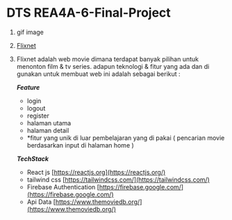 <!-- # DTS REA4 Final Project

Ketentuan lengkap bisa dilihat di [Final Project Guidelines](https://docs.google.com/document/d/122KyWNQ4xxU4aFwWbM4vIfH7LM4AH2CZEZa3YsEHjCk). 

## Daftar pair

Tugas dikerjakan secara berpasangan, untuk daftar kelompok bisa dilihat pada masing-masing Classroom atau Discord Class.

## Fork and Clone

Mohon perwakilan dari pair bisa melakukan fork repo ini dan clone, untuk repositori yang di fork menggunakan penamaan:

`dts4[a/b/c]-[nomor pair]-final`

Contoh: `dts4a-01-final`

## Branching, commit

Branch dapat sesuai dengan kebutuhan dan kesepakatan bersama dalam pair, namun hasil akhirnya harus di merge ke branch `main` dan di push ke Github. Pastikan hasil akhir kode sudah ter-push! -->

# DTS REA4A-6-Final-Project

1. gif image
2. [Flixnet](https://final-project-dts.netlify.app)
3. Flixnet adalah web movie dimana terdapat banyak pilihan untuk menonton film & tv series. adapun teknologi & fitur yang ada dan di gunakan untuk membuat web ini adalah sebagai berikut : 
   
   ***Feature***
    - login
    - logout
    - register
    - halaman utama
    - halaman detail
    - *fitur yang unik di luar pembelajaran yang di pakai ( pencarian movie berdasarkan input di halaman home )


   ***TechStack***
    - React js [https://reactjs.org](https://reactjs.org/)
    - tailwind css [https://tailwindcss.com/](https://tailwindcss.com/)
    - Firebase Authentication [https://firebase.google.com/](https://firebase.google.com/)
    - Api Data [https://www.themoviedb.org/](https://www.themoviedb.org/)
